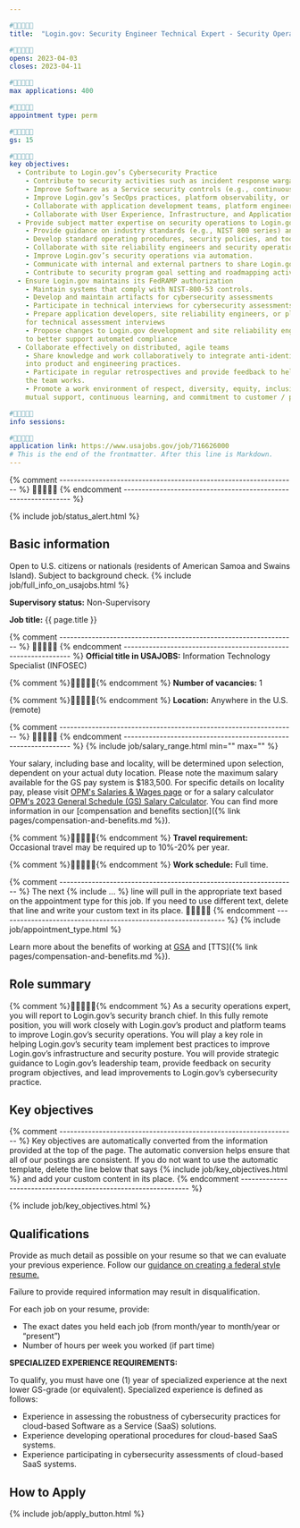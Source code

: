 ```yaml
---

#🔻🔻🔻🔻🔻
title:  "Login.gov: Security Engineer Technical Expert - Security Operations"

#🔻🔻🔻🔻🔻
opens: 2023-04-03
closes: 2023-04-11

#🔻🔻🔻🔻🔻
max applications: 400

#🔻🔻🔻🔻🔻
appointment type: perm

#🔻🔻🔻🔻🔻
gs: 15

#🔻🔻🔻🔻🔻
key objectives:
  - Contribute to Login.gov’s Cybersecurity Practice
    - Contribute to security activities such as incident response wargames, infrastructure change review, or static and dynamic code scans and analysis.
    - Improve Software as a Service security controls (e.g., continuous monitoring, logging, incident response, auditing, forensics, access management).
    - Improve Login.gov’s SecOps practices, platform observability, or tooling.
    - Collaborate with application development teams, platform engineers, and Security Operations Center (SOC) engineers to build and implement security in an open source, live services environment.
    - Collaborate with User Experience, Infrastructure, and Application Developer Engineers to ensure changes to Login.gov’s product or infrastructure do not negatively impact security.
  - Provide subject matter expertise on security operations to Login.gov leadership
    - Provide guidance on industry standards (e.g., NIST 800 series) and best practices to security operations engineers and site reliability engineers.
    - Develop standard operating procedures, security policies, and tooling to improve the cybersecurity posture of Login.gov’s cloud platform.
    - Collaborate with site reliability engineers and security operations engineers to enhance cloud platform security operations.
    - Improve Login.gov’s security operations via automation.
    - Communicate with internal and external partners to share Login.gov’s security posture, risk, and operational processes. 
    - Contribute to security program goal setting and roadmapping activities.
  - Ensure Login.gov maintains its FedRAMP authorization
    - Maintain systems that comply with NIST-800-53 controls. 
    - Develop and maintain artifacts for cybersecurity assessments 
    - Participate in technical interviews for cybersecurity assessments
    - Prepare application developers, site reliability engineers, or platform engineers 
    for technical assessment interviews
    - Propose changes to Login.gov development and site reliability engineering practices 
    to better support automated compliance
  - Collaborate effectively on distributed, agile teams
    - Share knowledge and work collaboratively to integrate anti-identity fraud principles 
    into product and engineering practices. 
    - Participate in regular retrospectives and provide feedback to help improve the way 
    the team works.
    - Promote a work environment of respect, diversity, equity, inclusion, accessibility, 
    mutual support, continuous learning, and commitment to customer / partner needs. 

#🔻🔻🔻🔻🔻
info sessions:

#🔻🔻🔻🔻🔻
application link: https://www.usajobs.gov/job/716626000
# This is the end of the frontmatter. After this line is Markdown.
---
```


{% comment ------------------------------------------------------------------ %}
🔻🔻🔻🔻🔻
{% endcomment --------------------------------------------------------------- %}

{% include job/status_alert.html %}

## Basic information

Open to U.S. citizens or nationals (residents of American Samoa and Swains
Island). Subject to background check. {% include job/full_info_on_usajobs.html %}

**Supervisory status:** Non-Supervisory

**Job title:** {{ page.title }}

{% comment ------------------------------------------------------------------ %}
🔻🔻🔻🔻🔻
{% endcomment --------------------------------------------------------------- %}
**Official title in USAJOBS:** Information Technology Specialist (INFOSEC)

{% comment %}🔻🔻🔻🔻🔻{% endcomment %}
**Number of vacancies:** 1

{% comment %}🔻🔻🔻🔻🔻{% endcomment %}
**Location:** Anywhere in the U.S. (remote)

{% comment ------------------------------------------------------------------ %}
🔻🔻🔻🔻🔻
{% endcomment --------------------------------------------------------------- %}
{% include job/salary_range.html min="" max="" %}

Your salary, including base and locality, will be determined upon selection,
dependent on your actual duty location. Please note the maximum salary available
for the GS pay system is $183,500. For specific details on locality pay, please
visit [OPM's Salaries & Wages page](https://www.opm.gov/policy-data-oversight/pay-leave/salaries-wages/)
or for a salary calculator
[OPM's 2023 General Schedule (GS) Salary Calculator](https://www.opm.gov/policy-data-oversight/pay-leave/salaries-wages/2023/general-schedule-gs-salary-calculator/). You can find more
information in our
[compensation and benefits section]({% link pages/compensation-and-benefits.md %}).

{% comment %}🔻🔻🔻🔻🔻{% endcomment %}
**Travel requirement:**
Occasional travel may be required up to 10%-20% per year.

{% comment %}🔻🔻🔻🔻🔻{% endcomment %}
**Work schedule:**
Full time.

{% comment ------------------------------------------------------------------ %}
The next {% include ... %} line will pull in the appropriate text based on the
appointment type for this job. If you need to use different text, delete that
line and write your custom text in its place.
🔻🔻🔻🔻🔻
{% endcomment --------------------------------------------------------------- %}
{% include job/appointment_type.html %}

Learn more about the benefits of working at
[GSA](https://www.gsa.gov/portal/category/26702) and
[TTS]({% link pages/compensation-and-benefits.md %}).

## Role summary

{% comment %}🔻🔻🔻🔻🔻{% endcomment %}
As a security operations expert, you will report to Login.gov’s security branch chief. 
In this fully remote position, you will work closely with Login.gov’s product and 
platform teams to improve Login.gov’s security operations. You will play a key role 
in helping Login.gov’s security team implement best practices to improve Login.gov’s 
infrastructure and security posture. You will provide strategic guidance to Login.gov’s 
leadership team, provide feedback on security program objectives, and lead improvements 
to Login.gov’s cybersecurity practice.


## Key objectives

{% comment ------------------------------------------------------------------ %}
Key objectives are automatically converted from the information provided at the
top of the page. The automatic conversion helps ensure that all of our postings
are consistent. If you do not want to use the automatic template, delete the
line below that says {% include job/key_objectives.html %} and add your custom
content in its place.
{% endcomment --------------------------------------------------------------- %}

{% include job/key_objectives.html %}

## Qualifications

Provide as much detail as possible on your resume so that we can evaluate your
previous experience. Follow our
[guidance on creating a federal style resume.](https://join.tts.gsa.gov/resume/)

Failure to provide required information may result in disqualification.

For each job on your resume, provide:

- The exact dates you held each job (from month/year to month/year or “present”)
- Number of hours per week you worked (if part time)

**SPECIALIZED EXPERIENCE REQUIREMENTS:**

To qualify, you must have one (1) year of specialized experience at the next
lower GS-grade (or equivalent). Specialized experience is defined as follows:

- Experience in assessing the robustness of cybersecurity practices for cloud-based 
Software as a Service (SaaS) solutions.
- Experience developing operational procedures for cloud-based SaaS systems.
- Experience participating in cybersecurity assessments of cloud-based SaaS systems.


## How to Apply

{% include job/apply_button.html %}
